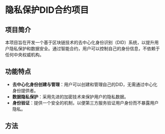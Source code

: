 # 隐私保护DID合约项目

## 项目简介

本项目旨在开发一个基于区块链技术的去中心化身份识别（DID）系统，以提升用户隐私保护和数据安全。通过智能合约，用户可以控制自己的身份信息，不依赖于任何中央权威机构。

## 功能特点

- **去中心化身份创建与管理**：用户可以创建和管理自己的DID，无需通过中心化身份提供者。
- **数据隐私保护**：采用先进的加密技术来保护用户的隐私数据。
- **身份验证**：提供一个安全的机制，以便第三方服务验证用户身份而不暴露用户隐私。

## 方法
